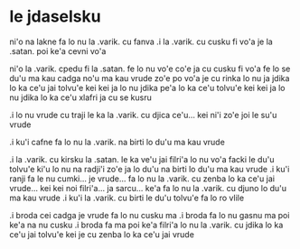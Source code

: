# le jdaselsku
ni'o na lakne fa lo nu la .varik. cu fanva  .i la .varik. cu cusku fi vo'a je la .satan. poi ke'a cevni vo'a

ni'o la .varik. cpedu fi la .satan. fe lo nu vo'e co'e ja cu cusku fi vo'a fe lo se du'u ma kau cadga no'u ma kau vrude zo'e po vo'a je cu rinka lo nu ja jdika lo ka ce'u jai tolvu'e kei kei ja lo nu jdika pe'a lo ka ce'u tolvu'e kei kei ja lo nu jdika lo ka ce'u xlafri ja cu se kusru

.i lo nu vrude cu traji le ka la .varik. cu djica ce'u... kei ni'i zo'e joi le su'u vrude

.i ku'i cafne fa lo nu la .varik. na birti lo du'u ma kau vrude

.i la .varik. cu kirsku la .satan. le ka ve'u jai filri'a lo nu vo'a facki le du'u tolvu'e ki'u lo nu na radji'i zo'e ja lo du'u na birti lo du'u ma kau vrude  .i ku'i ranji fa le nu cumki... je vrude... fa lo nu la .varik. cu zenba lo ka ce'u jai vrude... kei kei noi filri'a... ja sarcu... ke'a fa lo nu la .varik. cu djuno lo du'u ma kau vrude  .i ku'i la .varik. cu birti le du'u tolvu'e fa lo ro vlile

.i broda cei cadga je vrude fa lo nu cusku ma
.i broda fa lo nu gasnu ma poi ke'a na nu cusku
.i broda fa ma poi ke'a filri'a lo nu la .varik. cu jdika lo ka ce'u jai tolvu'e kei je cu zenba lo ka ce'u jai vrude

